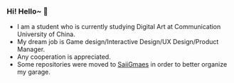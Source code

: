 ### Hi! Hello~ 👋

 - I am a student who is currently studying Digital Art at Communication University of China.
 - My dream job is Game design/Interactive Design/UX Design/Product Manager.
 - Any cooperation is appreciated.
 - Some repositories were moved to [SaiiGmaes](https://github.com/SaiiGames) in order to better organize my garage.
<!--
**cnqdztp/cnqdztp** is a ✨ _special_ ✨ repository because its `README.md` (this file) appears on your GitHub profile.

Here are some ideas to get you started:

- 🔭 I’m currently working on ...
- 🌱 I’m currently learning ...
- 👯 I’m looking to collaborate on ...
- 🤔 I’m looking for help with ...
- 💬 Ask me about ...
- 📫 How to reach me: ...
- 😄 Pronouns: ...
- ⚡ Fun fact: ...
-->

